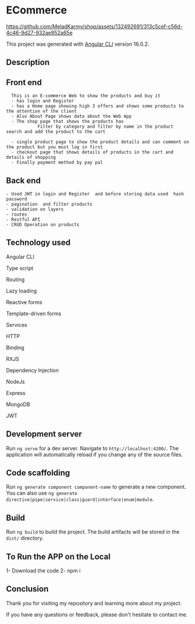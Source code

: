 # ECommerce


https://github.com/MeladKarmy/shop/assets/132492691/313c5cef-c56d-4c46-9d27-932ae952a65e


This project was generated with [Angular CLI](https://github.com/angular/angular-cli) version 16.0.2.


## Description

  ## Front end

  
      This is an E-commerce Web to show the products and buy it
      - has login and Register 
      - has a Home page showing high 3 offers and shows some products to the attention of the client 
      - Also About Page shows data about the Web App
      - The shop page that shows the products has
                Filter by category and filter by name in the product search and add the product to the cart
      
      - single product page to show the product details and can comment on the product but you must log in first
      - checkout page that shows details of products in the cart and details of shopping 
      - Finally payment method by pay pal

  ## Back end

    - Used JWT in login and Register  and before storing data used  hash password
    - pagination  and filter products
    - validation on layers
    - routes 
    - Restful API
    - CRUD Operation on products
    

## Technology used

Angular CLI

Type script

Routing

Lazy loading

Reactive forms

Template-driven forms

Services

HTTP

Binding

RXJS 

Dependency Injection

NodeJs

Express

MongoDB

JWT

## Development server

Run `ng serve` for a dev server. Navigate to `http://localhost:4200/`. The application will automatically reload if you change any of the source files.

## Code scaffolding

Run `ng generate component component-name` to generate a new component. You can also use `ng generate directive|pipe|service|class|guard|interface|enum|module`.

## Build

Run `ng build` to build the project. The build artifacts will be stored in the `dist/` directory.

## To Run the APP on the Local

 1- Download the code
 2- npm i


 ## Conclusion

 Thank you for visiting my repository and learning more about my project.

If you have any questions or feedback, please don't hesitate to contact me. 
